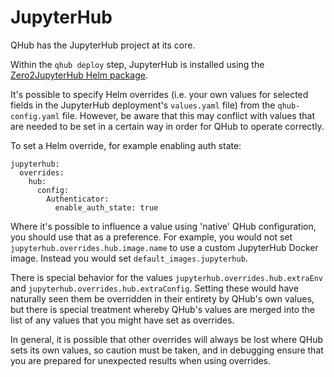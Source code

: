 # JupyterHub

QHub has the JupyterHub project at its core.

Within the `qhub deploy` step, JupyterHub is installed using the [Zero2JupyterHub Helm package](https://zero-to-jupyterhub.readthedocs.io/).

It's possible to specify Helm overrides (i.e. your own values for selected fields in the JupyterHub deployment's `values.yaml` file) from the `qhub-config.yaml` file. However, be
aware that this may conflict with values that are needed to be set in a certain way in order for QHub to operate correctly.

To set a Helm override, for example enabling auth state:

```
jupyterhub:
  overrides:
    hub:
      config:
        Authenticator:
          enable_auth_state: true
```

Where it's possible to influence a value using 'native' QHub configuration, you should use that as a preference. For example, you would not set
`jupyterhub.overrides.hub.image.name` to use a custom JupyterHub Docker image. Instead you would set `default_images.jupyterhub`.

There is special behavior for the values `jupyterhub.overrides.hub.extraEnv` and `jupyterhub.overrides.hub.extraConfig`. Setting these would have naturally seen them be overridden
in their entirety by QHub's own values, but there is special treatment whereby QHub's values are merged into the list of any values that you might have set as overrides.

In general, it is possible that other overrides will always be lost where QHub sets its own values, so caution must be taken, and in debugging ensure that you are prepared for
unexpected results when using overrides.
